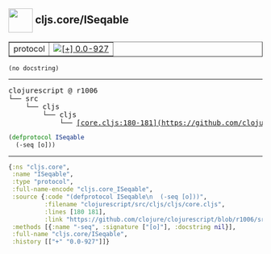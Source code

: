 ## <img width="48px" valign="middle" src="http://i.imgur.com/Hi20huC.png"> cljs.core/ISeqable

 <table border="1">
<tr>
<td>protocol</td>
<td><a href="https://github.com/cljsinfo/api-refs/tree/0.0-927"><img valign="middle" alt="[+] 0.0-927" src="https://img.shields.io/badge/+-0.0--927-lightgrey.svg"></a> </td>
</tr>
</table>

 <samp>
</samp>

```
(no docstring)
```

---

 <pre>
clojurescript @ r1006
└── src
    └── cljs
        └── cljs
            └── <ins>[core.cljs:180-181](https://github.com/clojure/clojurescript/blob/r1006/src/cljs/cljs/core.cljs#L180-L181)</ins>
</pre>

```clj
(defprotocol ISeqable
  (-seq [o]))
```


---

```clj
{:ns "cljs.core",
 :name "ISeqable",
 :type "protocol",
 :full-name-encode "cljs.core_ISeqable",
 :source {:code "(defprotocol ISeqable\n  (-seq [o]))",
          :filename "clojurescript/src/cljs/cljs/core.cljs",
          :lines [180 181],
          :link "https://github.com/clojure/clojurescript/blob/r1006/src/cljs/cljs/core.cljs#L180-L181"},
 :methods [{:name "-seq", :signature ["[o]"], :docstring nil}],
 :full-name "cljs.core/ISeqable",
 :history [["+" "0.0-927"]]}

```
